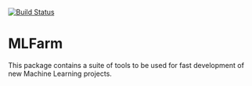 [![Build Status](https://dev.azure.com/mlfarm/mlfarm/_apis/build/status/MLFarm.CI.Test?branchName=master)](https://dev.azure.com/mlfarm/mlfarm/_build/latest?definitionId=1&branchName=master)

# MLFarm

This package contains a suite of tools to be used for fast development of new Machine Learning projects.